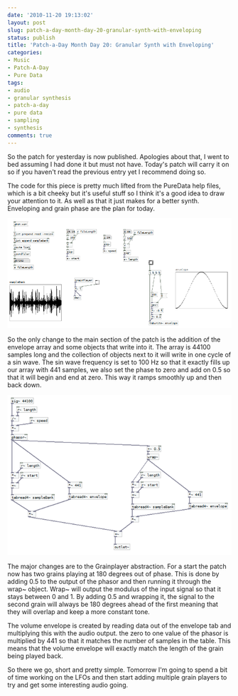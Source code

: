 ```yaml
---
date: '2010-11-20 19:13:02'
layout: post
slug: patch-a-day-month-day-20-granular-synth-with-enveloping
status: publish
title: 'Patch-a-Day Month Day 20: Granular Synth with Enveloping'
categories:
- Music
- Patch-A-Day
- Pure Data
tags:
- audio
- granular synthesis
- patch-a-day
- pure data
- sampling
- synthesis
comments: true
---
```


So the patch for yesterday is now published. Apologies about that, I went to bed assuming I had done it but must not have. Today's patch will carry it on so if you haven't read the previous entry yet I recommend doing so.

The code for this piece is pretty much lifted from the PureData help files, which is a bit cheeky but it's useful stuff so I think it's a good idea to draw your attention to it. As well as that it just makes for a better synth. Enveloping and grain phase are the plan for today.



![Granular Synth with volume envelope](/a/2010-11-20-patch-a-day-month-day-20-granular-synth-with-enveloping/20-GranSynthWithEnvelope.png)

So the only change to the main section of the patch is the addition of the envelope array and some objects that write into it. The array is 44100 samples long and the collection of objects next to it will write in one cycle of a sin wave. The sin wave frequency is set to 100 Hz so that it exactly fills up our array with 441 samples, we also set the phase to zero and add on 0.5 so that it will begin and end at zero. This way it ramps smoothly up and then back down.

![Grain player with envelope](/a/2010-11-20-patch-a-day-month-day-20-granular-synth-with-enveloping/20-GrainPlayerWithEnvelope.png)

The major changes are to the Grainplayer abstraction. For a start the patch now has two grains playing at 180 degrees out of phase. This is done by adding 0.5 to the output of the phasor and then running it through the wrap~ object. Wrap~ will output the modulus of the input signal so that it stays between 0 and 1. By adding 0.5 and wrapping it, the signal to the second grain will always be 180 degrees ahead of the first meaning that they will overlap and keep a more constant tone.

The volume envelope is created by reading data out of the envelope tab and multiplying this with the audio output. the zero to one value of the phasor is multiplied by 441 so that it matches the number of samples in the table. This means that the volume envelope will exactly match the length of the grain being played back.

So there we go, short and pretty simple. Tomorrow I'm going to spend a bit of time working on the LFOs and then start adding multiple grain players to try and get some interesting audio going.
